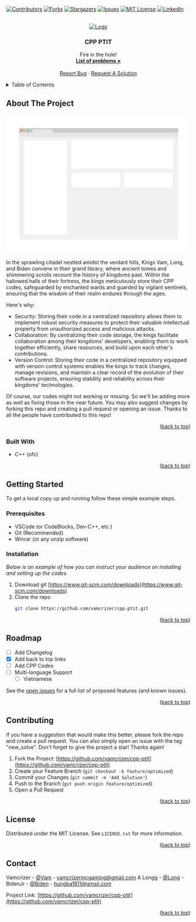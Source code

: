 <a name="readme-top"></a>

[![Contributors][contributors-shield]][contributors-url]
[![Forks][forks-shield]][forks-url]
[![Stargazers][stars-shield]][stars-url]
[![Issues][issues-shield]][issues-url]
[![MIT License][license-shield]][license-url]
[![LinkedIn][linkedin-shield]][linkedin-url]

<!-- PROJECT LOGO -->
<br />
<div align="center">
  <a href="https://github.com/vamcrizer">
    <img src="https://upload.wikimedia.org/wikipedia/commons/d/d7/Logo_PTIT.jpg" alt="Logo" width="80" height="80">
  </a>

  <h3 align="center">CPP PTIT</h3>

  <p align="center">
    Fire in the hole! 
    <br />
    <a href="https://code.ptit.edu.vn/"><strong>List of problems »</strong></a>
    <br />
    <br />
    <a href="https://github.com/vamcrizer/cpp-ptit/issues">Report Bug</a>
    ·
    <a href="https://github.com/vamcrizer/cpp-ptit/issues">Request A Solution</a>
  </p>
</div>

<!-- TABLE OF CONTENTS -->
<details>
  <summary>Table of Contents</summary>
  <ol>
    <li>
      <a href="#about-the-project">About The Project</a>
      <ul>
        <li><a href="#built-with">Built With</a></li>
      </ul>
    </li>
    <li>
      <a href="#getting-started">Getting Started</a>
      <ul>
        <li><a href="#prerequisites">Prerequisites</a></li>
        <li><a href="#installation">Installation</a></li>
      </ul>
    </li>
    <li><a href="#roadmap">Roadmap</a></li>
    <li><a href="#contributing">Contributing</a></li>
    <li><a href="#license">License</a></li>
    <li><a href="#contact">Contact</a></li>
    <!-- <li><a href="#acknowledgments">Acknowledgments</a></li> -->
  </ol>
</details>



<!-- ABOUT THE PROJECT -->
## About The Project

[![Product Name Screen Shot][product-screenshot]](https://raw.githubusercontent.com/vamcrizer/vamcrizer.github.io/main/peterparker.jpg?token=GHSAT0AAAAAACNXTFVAYD4AZ76KB57KPC6UZO52IBQ)

In the sprawling citadel nestled amidst the verdant hills, Kings Vam, Long, and Biden convene in their grand library, where ancient tomes and shimmering scrolls recount the history of kingdoms past. Within the hallowed halls of their fortress, the kings meticulously store their CPP codes, safeguarded by enchanted wards and guarded by vigilant sentinels, ensuring that the wisdom of their realm endures through the ages.

Here's why:
* Security: Storing their code in a centralized repository allows them to implement robust security measures to protect their valuable intellectual property from unauthorized access and malicious attacks.
* Collaboration: By centralizing their code storage, the kings facilitate collaboration among their kingdoms' developers, enabling them to work together efficiently, share resources, and build upon each other's contributions.
* Version Control: Storing their code in a centralized repository equipped with version control systems enables the kings to track changes, manage revisions, and maintain a clear record of the evolution of their software projects, ensuring stability and reliability across their kingdoms' technologies.

Of course, our codes might not working or missing. So we'll be adding more as well as fixing those in the near future. You may also suggest changes by forking this repo and creating a pull request or opening an issue. Thanks to all the people have contributed to this repo!

<p align="right">(<a href="#readme-top">back to top</a>)</p>



### Built With

* C++ (ofc)

<p align="right">(<a href="#readme-top">back to top</a>)</p>



<!-- GETTING STARTED -->
## Getting Started

To get a local copy up and running follow these simple example steps.

### Prerequisites

* VSCode (or CodeBlocks, Dev-C++, etc.)
* Git (Recommended)
* Winrar (or any unzip software)

### Installation

_Below is an example of how you can instruct your audience on installing and setting up the codes._

1. Download git [https://www.git-scm.com/downloads](https://www.git-scm.com/downloads)
2. Clone the repo
   ```sh
   git clone https://github.com/vamcrizer/cpp-ptit.git
   ```

<p align="right">(<a href="#readme-top">back to top</a>)</p>


<!-- ROADMAP -->
## Roadmap

- [ ] Add Changelog
- [x] Add back to top links
- [ ] Add CPP Codes
- [ ] Multi-language Support
    - [ ] Vietnamese

See the [open issues](https://github.com/vamcrizer/cpp-ptit/issues) for a full list of proposed features (and known issues).

<p align="right">(<a href="#readme-top">back to top</a>)</p>



<!-- CONTRIBUTING -->
## Contributing
If you have a suggestion that would make this better, please fork the repo and create a pull request. You can also simply open an issue with the tag "new_solve".
Don't forget to give the project a star! Thanks again!

1. Fork the Project: [https://github.com/vamcrizer/cpp-ptit](https://github.com/vamcrizer/cpp-ptit)
2. Create your Feature Branch (`git checkout -b feature/optimized`)
3. Commit your Changes (`git commit -m 'Add Solution'`)
4. Push to the Branch (`git push origin feature/optimized`)
5. Open a Pull Request

<p align="right">(<a href="#readme-top">back to top</a>)</p>



<!-- LICENSE -->
## License

Distributed under the MIT License. See `LICENSE.txt` for more information.

<p align="right">(<a href="#readme-top">back to top</a>)</p>



<!-- CONTACT -->
## Contact

Vamcrizer - [@Vam](https://www.facebook.com/hvvamc) - vamcrizermcgaming@gmail.com
A Longg - [@Long](https://www.facebook.com/profile.php?id=100052465243180) - 
BidenJr - [@Biden](https://www.facebook.com/hung.nguyen.ba.18.11.05/) - hungba1811@gmail.com

Project Link: [https://github.com/vamcrizer/cpp-ptit](https://github.com/vamcrizer/cpp-ptit)

<p align="right">(<a href="#readme-top">back to top</a>)</p>



<!-- ACKNOWLEDGMENTS -->
<!-- ## Acknowledgments

Use this space to list resources you find helpful and would like to give credit to. I've included a few of my favorites to kick things off! -->

<!-- * [Choose an Open Source License](https://choosealicense.com)
* [GitHub Emoji Cheat Sheet](https://www.webpagefx.com/tools/emoji-cheat-sheet)
* [Malven's Flexbox Cheatsheet](https://flexbox.malven.co/)
* [Malven's Grid Cheatsheet](https://grid.malven.co/)
* [Img Shields](https://shields.io)
* [GitHub Pages](https://pages.github.com)
* [Font Awesome](https://fontawesome.com)
* [React Icons](https://react-icons.github.io/react-icons/search) -->

<!-- <p align="right">(<a href="#readme-top">back to top</a>)</p> -->



<!-- MARKDOWN LINKS & IMAGES -->
<!-- https://www.markdownguide.org/basic-syntax/#reference-style-links -->
[contributors-shield]: https://img.shields.io/github/contributors/othneildrew/Best-README-Template.svg?style=for-the-badge
[contributors-url]: https://github.com/othneildrew/Best-README-Template/graphs/contributors
[forks-shield]: https://img.shields.io/github/forks/othneildrew/Best-README-Template.svg?style=for-the-badge
[forks-url]: https://github.com/othneildrew/Best-README-Template/network/members
[stars-shield]: https://img.shields.io/github/stars/othneildrew/Best-README-Template.svg?style=for-the-badge
[stars-url]: https://github.com/othneildrew/Best-README-Template/stargazers
[issues-shield]: https://img.shields.io/github/issues/othneildrew/Best-README-Template.svg?style=for-the-badge
[issues-url]: https://github.com/othneildrew/Best-README-Template/issues
[license-shield]: https://img.shields.io/github/license/othneildrew/Best-README-Template.svg?style=for-the-badge
[license-url]: https://github.com/othneildrew/Best-README-Template/blob/master/LICENSE.txt
[linkedin-shield]: https://img.shields.io/badge/-LinkedIn-black.svg?style=for-the-badge&logo=linkedin&colorB=555
[linkedin-url]: https://linkedin.com/in/othneildrew
[product-screenshot]: https://raw.githubusercontent.com/HungNguyenBa1811/C-Course-at-PTIT-CLC-ver.-/master/images/screenshot.png
[Next.js]: https://img.shields.io/badge/next.js-000000?style=for-the-badge&logo=nextdotjs&logoColor=white
[Next-url]: https://nextjs.org/
[React.js]: https://img.shields.io/badge/React-20232A?style=for-the-badge&logo=react&logoColor=61DAFB
[React-url]: https://reactjs.org/
[Vue.js]: https://img.shields.io/badge/Vue.js-35495E?style=for-the-badge&logo=vuedotjs&logoColor=4FC08D
[Vue-url]: https://vuejs.org/
[Angular.io]: https://img.shields.io/badge/Angular-DD0031?style=for-the-badge&logo=angular&logoColor=white
[Angular-url]: https://angular.io/
[Svelte.dev]: https://img.shields.io/badge/Svelte-4A4A55?style=for-the-badge&logo=svelte&logoColor=FF3E00
[Svelte-url]: https://svelte.dev/
[Laravel.com]: https://img.shields.io/badge/Laravel-FF2D20?style=for-the-badge&logo=laravel&logoColor=white
[Laravel-url]: https://laravel.com
[Bootstrap.com]: https://img.shields.io/badge/Bootstrap-563D7C?style=for-the-badge&logo=bootstrap&logoColor=white
[Bootstrap-url]: https://getbootstrap.com
[JQuery.com]: https://img.shields.io/badge/jQuery-0769AD?style=for-the-badge&logo=jquery&logoColor=white
[JQuery-url]: https://jquery.com 
